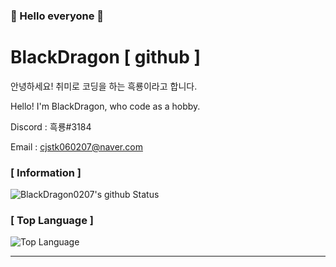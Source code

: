 ### 👋 Hello everyone 👋

# BlackDragon [ github ]
안녕하세요! 취미로 코딩을 하는 흑룡이라고 합니다. 

Hello! I'm BlackDragon, who code as a hobby.

Discord : 흑룡#3184

Email : [cjstk060207@naver.com](mailto:norhu1130@naver.com)

### [ Information ]
![BlackDragon0207's github Status](https://github-readme-stats.vercel.app/api?username=BlackDragon0207&show_icons=true&theme=tokyonight)
### [ Top Language ]
![Top Language](https://github-readme-stats.vercel.app/api/top-langs/?username=BlackDragon0207&theme=tokyonight)<br/>

---

